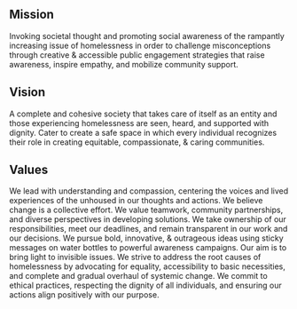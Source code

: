 
## Mission

Invoking societal thought and promoting social awareness of the rampantly increasing issue of homelessness in order to challenge misconceptions through creative & accessible public engagement strategies that raise awareness, inspire empathy, and mobilize community support.

## Vision

A complete and cohesive society that takes care of itself as an entity and those experiencing homelessness are seen, heard, and supported with dignity. Cater to create a safe space in which every individual recognizes their role in creating equitable, compassionate, & caring communities.

## Values

We lead with understanding and compassion, centering the voices and lived experiences of the unhoused in our thoughts and actions.
We believe change is a collective effort. We value teamwork, community partnerships, and diverse perspectives in developing solutions.
We take ownership of our responsibilities, meet our deadlines, and remain transparent in our work and our decisions.
We pursue bold, innovative, & outrageous ideas using sticky messages on water bottles to powerful awareness campaigns. Our aim is to bring light to invisible issues.
We strive to address the root causes of homelessness by advocating for equality, accessibility to basic necessities, and complete and gradual overhaul of systemic change.
We commit to ethical practices, respecting the dignity of all individuals, and ensuring our actions align positively with our purpose.
